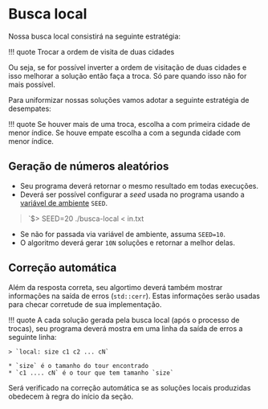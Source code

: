 # Busca local

<style>
.admonition p:nth-child(2) {
    font-size: 18pt;
}
</style>

Nossa busca local consistirá na seguinte estratégia:

!!! quote
    Trocar a ordem de visita de duas cidades

Ou seja, se for possível inverter a ordem de visitação de duas cidades e isso melhorar a solução então faça a troca. Só pare quando isso não for mais possível.

Para uniformizar nossas soluções vamos adotar a seguinte estratégia de desempates:

!!! quote
    Se houver mais de uma troca, escolha a com primeira cidade de menor índice. Se houve empate escolha a com a segunda cidade com menor índice.

## Geração de números aleatórios

* Seu programa deverá retornar o mesmo resultado em todas execuções. 
* Deverá ser possível configurar a *seed* usada no programa usando a [variável de ambiente](https://en.wikipedia.org/wiki/Environment_variable) `SEED`.  

> `$> SEED=20 ./busca-local < in.txt

* Se não for passada via variável de ambiente, assuma `SEED=10`.
* O algoritmo deverá gerar `10N` soluções e retornar a melhor delas. 

## Correção automática

Além da resposta correta, seu algortimo deverá também mostrar informações na saída de erros (`std::cerr`). Estas informações serão usadas para checar corretude de sua implementação.

!!! quote
    A cada solução gerada pela busca local (após o processo de trocas), seu programa deverá mostra em uma linha da saída de erros a seguinte linha:

    > `local: size c1 c2 ... cN`

    * `size` é o tamanho do tour encontrado
    * `c1 .... cN` é o tour que tem tamanho `size`

Será verificado na correção automática se as soluções locais produzidas obedecem à regra do início da seção. 
